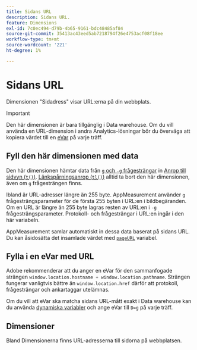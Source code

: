 ```yaml
---
title: Sidans URL
description: Sidans URL.
feature: Dimensions
exl-id: 7c0ec494-d79b-4b65-9161-bdc48485af84
source-git-commit: 35413ac43eed5ab7218794f26e4753acf08f18ee
workflow-type: tm+mt
source-wordcount: '221'
ht-degree: 1%

---
```


# Sidans URL

Dimensionen &quot;Sidadress&quot; visar URL:erna på din webbplats.

>[!IMPORTANT]
>
>Den här dimensionen är bara tillgänglig i Data warehouse. Om du vill använda en URL-dimension i andra Analytics-lösningar bör du överväga att kopiera värdet till en [eVar](evar.md) på varje träff.

## Fyll den här dimensionen med data

Den här dimensionen hämtar data från [`g` och `-g` frågesträngar](/help/implement/validate/query-parameters.md) in [Anrop till sidvyn (`t()`)](/help/implement/vars/functions/t-method.md). [Länkspårningsanrop (`tl()`)](/help/implement/vars/functions/tl-method.md) alltid ta bort den här dimensionen, även om `g` frågesträngen finns.

Ibland är URL-adresser längre än 255 byte. AppMeasurement använder `g` frågesträngsparameter för de första 255 byten i URL:en i bildbegäranden. Om en URL är längre än 255 byte lagras resten av URL:en i `-g` frågesträngsparameter. Protokoll- och frågesträngar i URL:en ingår i den här variabeln.

AppMeasurement samlar automatiskt in dessa data baserat på sidans URL. Du kan åsidosätta det insamlade värdet med [`pageURL`](/help/implement/vars/page-vars/pageurl.md) variabel.

## Fylla i en eVar med URL

Adobe rekommenderar att du anger en eVar för den sammanfogade strängen `window.location.hostname + window.location.pathname`. Strängen fungerar vanligtvis bättre än `window.location.href` därför att protokoll, frågesträngar och ankartaggar utelämnas.

Om du vill att eVar ska matcha sidans URL-mått exakt i Data warehouse kan du använda [dynamiska variabler](/help/implement/vars/page-vars/dynamic-variables.md) och ange eVar till `D=g` på varje träff.

## Dimensioner

Bland Dimensionerna finns URL-adresserna till sidorna på webbplatsen.
